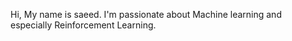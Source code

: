 Hi, My name is saeed.
I'm passionate about Machine learning and especially Reinforcement Learning.
<!---
saeedghadiri/saeedghadiri is a ✨ special ✨ repository because its `README.md` (this file) appears on your GitHub profile.
You can click the Preview link to take a look at your changes.
--->
